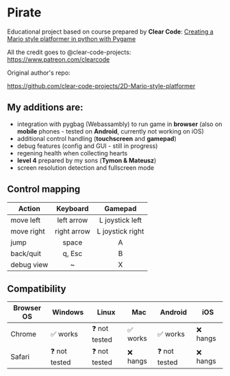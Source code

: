 # Pirate

Educational project based on course prepared by **Clear Code**: 
[Creating a Mario style platformer in python with Pygame](https://www.youtube.com/watch?v=KJpP85tnOKg&t=2s&ab_channel=ClearCode "Youtube")

All the credit goes to @clear-code-projects:
https://www.patreon.com/clearcode

Original author's repo: 

https://github.com/clear-code-projects/2D-Mario-style-platformer


## My additions are:

- integration with pygbag (Webassambly) to run game in **browser** (also on **mobile** phones - tested on **Android**, currently not working on iOS)
- additional control handling (**touchscreen** and **gamepad**)
- debug features (config and GUI - still in progress)
- regening health when collecting hearts
- **level 4** prepared by my sons (**Tymon & Mateusz**)
- screen resolution detection and fullscreen mode

## Control mapping

| Action      | Keyboard |  Gamepad |
| --------- |:-----:|:---------:|
| move left | left arrow | L joystick left |
| move right | right arrow | L joystick right |
| jump | space | A |
| back/quit | q, Esc | B |
| debug view | ~ | X |

## Compatibility

| Browser OS | Windows | Linux | Mac | Android | iOS |
| ---- | ---- | ---- | ---- | ---- | ---- |
| Chrome | :white_check_mark: works | :question: not tested | :white_check_mark: works | :white_check_mark: works | :x: hangs |
| Safari | :question: not tested | :question: not tested | :x: hangs | :question: not tested | :x: hangs |
